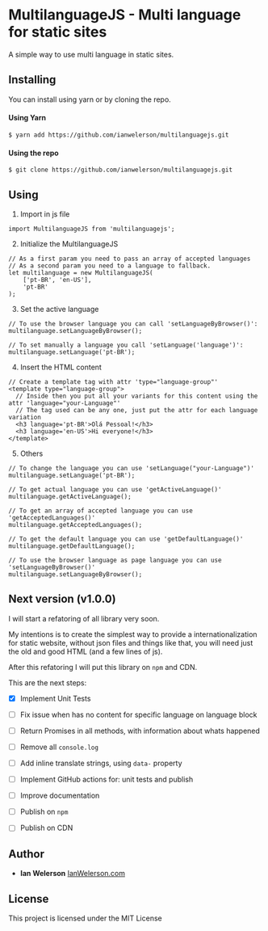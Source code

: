 # MultilanguageJS - Multi language for static sites

A simple way to use multi language in static sites. 

## Installing

You can install using yarn or by cloning the repo.

#### Using Yarn


```
$ yarn add https://github.com/ianwelerson/multilanguagejs.git
```

#### Using the repo

```
$ git clone https://github.com/ianwelerson/multilanguagejs.git
```

## Using

1) Import in js file

```
import MultilanguageJS from 'multilanguagejs';
```

2) Initialize the MultilanguageJS


```
// As a first param you need to pass an array of accepted languages
// As a second param you need to a language to fallback.
let multilanguage = new MultilanguageJS(
    ['pt-BR', 'en-US'],
    'pt-BR'
);
```

3) Set the active language

```
// To use the browser language you can call 'setLanguageByBrowser()':
multilanguage.setLanguageByBrowser();

// To set manually a language you call 'setLanguage('language')':
multilanguage.setLanguage('pt-BR');
```

4) Insert the HTML content

```
// Create a template tag with attr 'type="language-group"'
<template type="language-group">
  // Inside then you put all your variants for this content using the attr 'language="your-Language"'
  // The tag used can be any one, just put the attr for each language variation
  <h3 language='pt-BR'>Olá Pessoal!</h3>
  <h3 language='en-US'>Hi everyone!</h3>
</template>
```

5) Others

```
// To change the language you can use 'setLanguage("your-Language")'
multilanguage.setLanguage('pt-BR');

// To get actual language you can use 'getActiveLanguage()'
multilanguage.getActiveLanguage();

// To get an array of accepted language you can use 'getAcceptedLanguages()'
multilanguage.getAcceptedLanguages();

// To get the default language you can use 'getDefaultLanguage()'
multilanguage.getDefaultLanguage();

// To use the browser language as page language you can use 'setLanguageByBrowser()'
multilanguage.setLanguageByBrowser();
```

## Next version (v1.0.0)
I will start a refatoring of all library very soon.

My intentions is to create the simplest way to provide a internationalization for static website, without json files and things like that, you will need just the old and good HTML (and a few lines of js).

After this refatoring I will put this library on `npm` and CDN.

This are the next steps:

- [X] Implement Unit Tests
- [ ] Fix issue when has no content for specific language on language block
- [ ] Return Promises in all methods, with information about whats happened
- [ ] Remove all `console.log`
- [ ] Add inline translate strings, using `data-` property
- [ ] Implement GitHub actions for: unit tests and publish
- [ ] Improve documentation
- [ ] Publish on `npm`
- [ ] Publish on CDN


## Author

* **Ian Welerson** [IanWelerson.com](http://ianwelerson.com)

## License

This project is licensed under the MIT License
